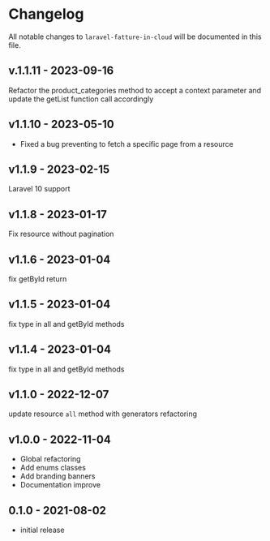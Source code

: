 # Changelog

All notable changes to `laravel-fatture-in-cloud` will be documented in this file.

## v.1.1.11 - 2023-09-16

Refactor the product_categories method to accept a context parameter and update the getList function call accordingly

## v1.1.10 - 2023-05-10

- Fixed a bug preventing to fetch a specific page from a resource

## v1.1.9 - 2023-02-15

Laravel 10 support

## v1.1.8 - 2023-01-17

Fix resource without pagination

## v1.1.6 - 2023-01-04

fix getById return

## v1.1.5 - 2023-01-04

fix type in all and getById methods

## v1.1.4 - 2023-01-04

fix type in all and getById methods

## v1.1.0 - 2022-12-07

update resource `all` method with generators
refactoring

## v1.0.0 - 2022-11-04

- Global refactoring
- Add enums classes
- Add branding banners
- Documentation improve

## 0.1.0 - 2021-08-02

- initial release
